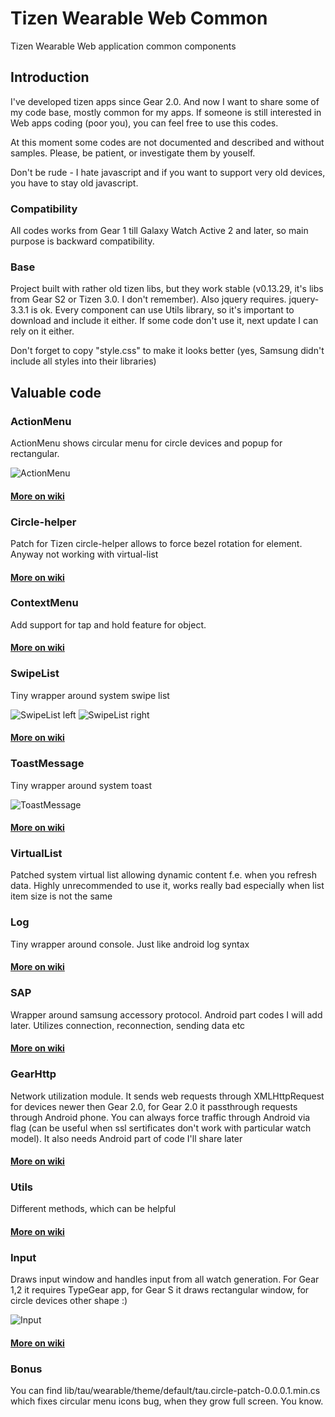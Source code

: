 # Tizen Wearable Web Common
Tizen Wearable Web application common components

## Introduction
I've developed tizen apps since Gear 2.0. And now I want to share some of my code base, mostly common for my apps. If someone is still interested in Web apps coding (poor you), you can feel free to use this codes.

At this moment some codes are not documented and described and without samples. Please, be patient, or investigate them by youself.

Don't be rude - I hate javascript and if you want to support very old devices, you have to stay old javascript.

### Compatibility
All codes works from Gear 1 till Galaxy Watch Active 2 and later, so main purpose is backward compatibility.

### Base
Project built with rather old tizen libs, but they work stable (v0.13.29, it's libs from Gear S2 or Tizen 3.0. I don't remember). Also jquery requires. jquery-3.3.1 is ok. Every component can use Utils library, so it's important to download and include it either. If some code don't use it, next update I can rely on it either.

Don't forget to copy "style.css" to make it looks better (yes, Samsung didn't include all styles into their libraries)


## Valuable code
### ActionMenu
ActionMenu shows circular menu for circle devices and popup for rectangular.

![ActionMenu](/screenshots/actionMenu.png)

#### [More on wiki](https://github.com/RumataEstorish/TizenWearableWebCommon/wiki/ActionMenu)

### Circle-helper
Patch for Tizen circle-helper allows to force bezel rotation for element. Anyway not working with virtual-list

#### [More on wiki](https://github.com/RumataEstorish/TizenWearableWebCommon/wiki/CircleHelper)

### ContextMenu
Add support for tap and hold feature for object.

#### [More on wiki](https://github.com/RumataEstorish/TizenWearableWebCommon/wiki/ContextMenu)

### SwipeList
Tiny wrapper around system swipe list

![SwipeList left](/screenshots/swipeListLeft.png)
![SwipeList right](/screenshots/swipeListRight.png)

#### [More on wiki](https://github.com/RumataEstorish/TizenWearableWebCommon/wiki/SwipeList)

### ToastMessage
Tiny wrapper around system toast

![ToastMessage](/screenshots/toastMessage.png)

#### [More on wiki](https://github.com/RumataEstorish/TizenWearableWebCommon/wiki/ToastMessage)

### VirtualList
Patched system virtual list allowing dynamic content f.e. when you refresh data. Highly unrecommended to use it, works really bad especially when list item size is not the same

### Log
Tiny wrapper around console. Just like android log syntax
#### [More on wiki](https://github.com/RumataEstorish/TizenWearableWebCommon/wiki/Log)

### SAP
Wrapper around samsung accessory protocol. Android part codes I will add later. Utilizes connection, reconnection, sending data etc
#### [More on wiki](https://github.com/RumataEstorish/TizenWearableWebCommon/wiki/SAP)

### GearHttp
Network utilization module. It sends web requests through XMLHttpRequest for devices newer then Gear 2.0, for Gear 2.0 it passthrough requests through Android phone. You can always force traffic through Android via flag (can be useful when ssl sertificates don't work with particular watch model). It also needs Android part of code I'll share later
#### [More on wiki](https://github.com/RumataEstorish/TizenWearableWebCommon/wiki/SAP#internet-handle-with-gearhttp)

### Utils
Different methods, which can be helpful
#### [More on wiki](https://github.com/RumataEstorish/TizenWearableWebCommon/wiki/Utils)

### Input
Draws input window and handles input from all watch generation. For Gear 1,2 it requires TypeGear app, for Gear S it draws rectangular window, for circle devices other shape :)

![Input](/screenshots/input.png)

#### [More on wiki](https://github.com/RumataEstorish/TizenWearableWebCommon/wiki/Input)

### Bonus
You can find lib/tau/wearable/theme/default/tau.circle-patch-0.0.0.1.min.cs which fixes circular menu icons bug, when they grow full screen. You know.
